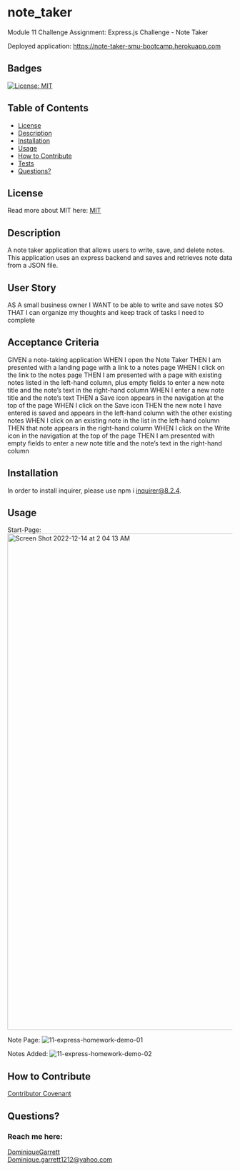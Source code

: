 # note_taker
Module 11 Challenge Assignment: Express.js Challenge - Note Taker

Deployed application: https://note-taker-smu-bootcamp.herokuapp.com


  ## Badges
  [![License: MIT](https://img.shields.io/badge/License-MIT-yellow.svg)](https://opensource.org/licenses/MIT)


  ## Table of Contents
  * [License](#license)
  * [Description](#description)
  * [Installation](#installation)
  * [Usage](#usage)
  * [How to Contribute](#how-to-contribute)
  * [Tests](#tests)
  * [Questions?](#questions)


  ## License
  Read more about MIT here:
  [MIT](https://opensource.org/licenses/MIT)


  ## Description
  A note taker application that allows users to write, save, and delete notes. This application uses an express backend and saves and retrieves note data from a JSON file.


## User Story
AS A small business owner
I WANT to be able to write and save notes
SO THAT I can organize my thoughts and keep track of tasks I need to complete


## Acceptance Criteria 
GIVEN a note-taking application
WHEN I open the Note Taker
THEN I am presented with a landing page with a link to a notes page
WHEN I click on the link to the notes page
THEN I am presented with a page with existing notes listed in the left-hand column, plus empty fields to enter a new note title and the note’s text in the right-hand column
WHEN I enter a new note title and the note’s text
THEN a Save icon appears in the navigation at the top of the page
WHEN I click on the Save icon
THEN the new note I have entered is saved and appears in the left-hand column with the other existing notes
WHEN I click on an existing note in the list in the left-hand column
THEN that note appears in the right-hand column
WHEN I click on the Write icon in the navigation at the top of the page
THEN I am presented with empty fields to enter a new note title and the note’s text in the right-hand column


  ## Installation
  In order to install inquirer, please use npm i inquirer@8.2.4.


  ## Usage
Start-Page:
<img width="1112" alt="Screen Shot 2022-12-14 at 2 04 13 AM" src="https://user-images.githubusercontent.com/114618684/207539770-64acf4da-b139-4cac-be08-a8551275af90.png">

Note Page:
![11-express-homework-demo-01](https://user-images.githubusercontent.com/114618684/207539972-d2cac313-eeda-4174-ae3f-a5fe3da61cb3.png)

Notes Added:
![11-express-homework-demo-02](https://user-images.githubusercontent.com/114618684/207540126-8a2c45e3-cb34-411d-bb29-3e2fe9aa262a.png)


  ## How to Contribute
  [Contributor Covenant](https://www.contributor-covenant.org/)  

 

  ## Questions?
  ### Reach me here: 
  [DominiqueGarrett](https://github.com/DominiqueGarrett)  
  Dominique.garrett1212@yahoo.com

